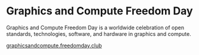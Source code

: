 # Graphics and Compute Freedom Day

Graphics and Compute Freedom Day is a worldwide celebration of open standards, technologies, software, and hardware in graphics and compute.

[graphicsandcompute.freedomday.club](https://graphicsandcompute.freedomday.club/)
